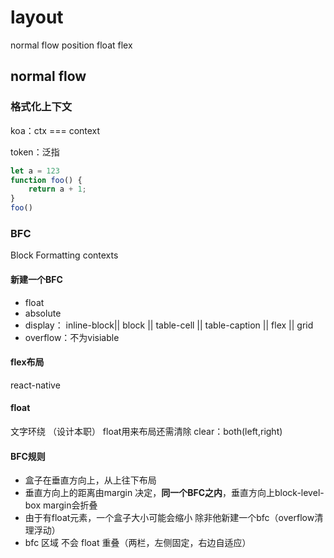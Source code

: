 # layout
normal flow
position
float
flex

## normal flow

### 格式化上下文
koa：ctx === context

token：泛指
```js
let a = 123
function foo() {
    return a + 1;
}
foo()
```

### BFC
Block Formatting contexts 
#### 新建一个BFC
- float
- absolute
- display： inline-block|| block || table-cell || table-caption || flex || grid
- overflow：不为visiable

#### flex布局
react-native
#### float 
文字环绕 （设计本职）
float用来布局还需清除
clear：both(left,right)

#### BFC规则
- 盒子在垂直方向上，从上往下布局
- 垂直方向上的距离由margin 决定，**同一个BFC之内**，垂直方向上block-level-box margin会折叠
- 由于有float元素，一个盒子大小可能会缩小 除非他新建一个bfc（overflow清理浮动）
- bfc 区域 不会 float 重叠（两栏，左侧固定，右边自适应）






